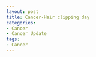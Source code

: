 ```yaml
---
layout: post
title: Cancer-Hair clipping day
categories:
- Cancer
- Cancer Update
tags:
- Cancer
---
```

